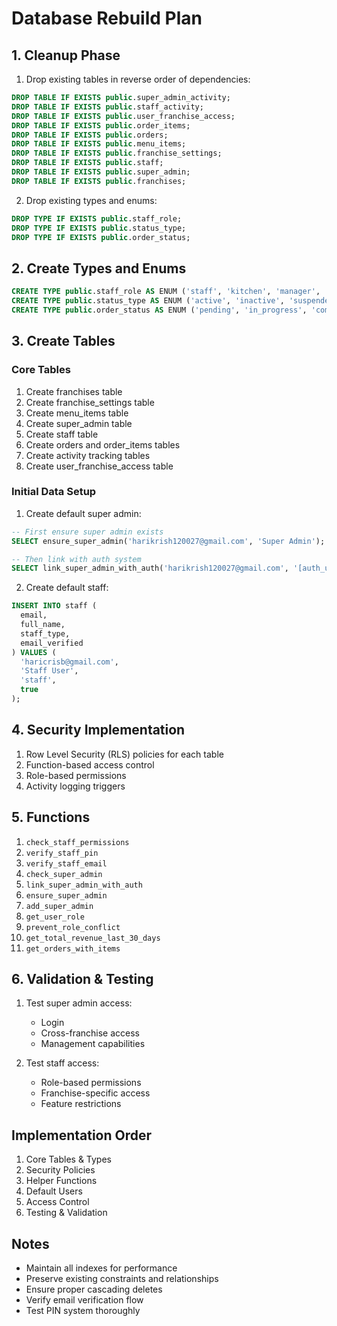 # Database Rebuild Plan

## 1. Cleanup Phase

1. Drop existing tables in reverse order of dependencies:
```sql
DROP TABLE IF EXISTS public.super_admin_activity;
DROP TABLE IF EXISTS public.staff_activity;
DROP TABLE IF EXISTS public.user_franchise_access;
DROP TABLE IF EXISTS public.order_items;
DROP TABLE IF EXISTS public.orders;  
DROP TABLE IF EXISTS public.menu_items;
DROP TABLE IF EXISTS public.franchise_settings;
DROP TABLE IF EXISTS public.staff;
DROP TABLE IF EXISTS public.super_admin;
DROP TABLE IF EXISTS public.franchises;
```

2. Drop existing types and enums:
```sql
DROP TYPE IF EXISTS public.staff_role;
DROP TYPE IF EXISTS public.status_type;
DROP TYPE IF EXISTS public.order_status;
```

## 2. Create Types and Enums

```sql
CREATE TYPE public.staff_role AS ENUM ('staff', 'kitchen', 'manager', 'admin', 'super_admin');
CREATE TYPE public.status_type AS ENUM ('active', 'inactive', 'suspended');
CREATE TYPE public.order_status AS ENUM ('pending', 'in_progress', 'completed', 'cancelled');
```

## 3. Create Tables

### Core Tables

1. Create franchises table
2. Create franchise_settings table
3. Create menu_items table
4. Create super_admin table
5. Create staff table
6. Create orders and order_items tables
7. Create activity tracking tables
8. Create user_franchise_access table

### Initial Data Setup

1. Create default super admin:
```sql
-- First ensure super admin exists
SELECT ensure_super_admin('harikrish120027@gmail.com', 'Super Admin');

-- Then link with auth system
SELECT link_super_admin_with_auth('harikrish120027@gmail.com', '[auth_user_id]');
```

2. Create default staff:
```sql
INSERT INTO staff (
  email,
  full_name,
  staff_type,
  email_verified
) VALUES (
  'haricrisb@gmail.com',
  'Staff User',
  'staff',
  true
);
```

## 4. Security Implementation

1. Row Level Security (RLS) policies for each table
2. Function-based access control
3. Role-based permissions
4. Activity logging triggers

## 5. Functions

1. `check_staff_permissions`
2. `verify_staff_pin`
3. `verify_staff_email`  
4. `check_super_admin`
5. `link_super_admin_with_auth`
6. `ensure_super_admin`
7. `add_super_admin`
8. `get_user_role`
9. `prevent_role_conflict`
10. `get_total_revenue_last_30_days`
11. `get_orders_with_items`

## 6. Validation & Testing

1. Test super admin access:
   - Login
   - Cross-franchise access
   - Management capabilities

2. Test staff access:
   - Role-based permissions
   - Franchise-specific access
   - Feature restrictions

## Implementation Order

1. Core Tables & Types
2. Security Policies
3. Helper Functions  
4. Default Users
5. Access Control
6. Testing & Validation

## Notes

- Maintain all indexes for performance
- Preserve existing constraints and relationships
- Ensure proper cascading deletes
- Verify email verification flow
- Test PIN system thoroughly